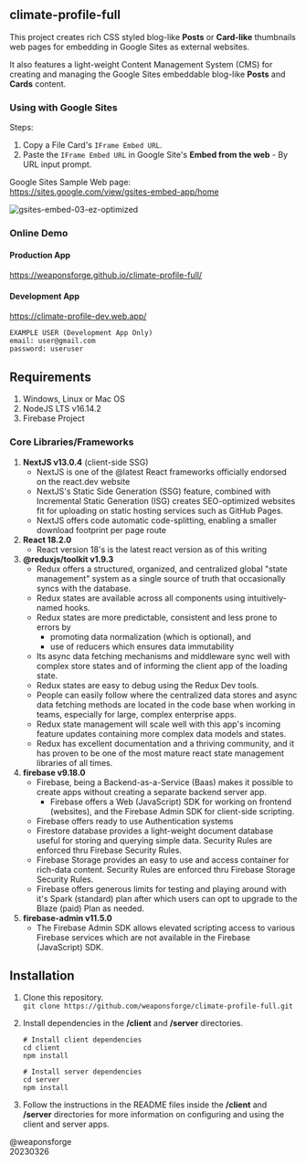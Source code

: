 ## climate-profile-full

This project creates rich CSS styled blog-like **Posts** or **Card-like** thumbnails web pages for embedding in Google Sites as external websites.

It also features a light-weight Content Management System (CMS) for creating and managing the Google Sites embeddable blog-like **Posts** and **Cards** content.

### Using with Google Sites

Steps:

1. Copy a File Card's `IFrame Embed URL`.
2. Paste the `IFrame Embed URL` in Google Site's **Embed from the web** - By URL input prompt.

Google Sites Sample Web page:<br>
https://sites.google.com/view/gsites-embed-app/home

![gsites-embed-03-ez-optimized](https://github.com/weaponsforge/climate-profile-full/assets/56998001/21c07402-904d-4e41-9988-9108c8c683cc)

### Online Demo

#### Production App
https://weaponsforge.github.io/climate-profile-full/

#### Development App
https://climate-profile-dev.web.app/

```
EXAMPLE USER (Development App Only)
email: user@gmail.com
password: useruser
```

## Requirements

1. Windows, Linux or Mac OS
2. NodeJS LTS v16.14.2
3. Firebase Project

### Core Libraries/Frameworks

1. **NextJS v13.0.4** (client-side SSG)
   - NextJS is one of the @latest React frameworks officially endorsed on the react.dev website
   - NextJS's Static Side Generation (SSG) feature, combined with Incremental Static Generation (ISG) creates SEO-optimized websites fit for uploading on static hosting services such as GitHub Pages.
   - NextJS offers code automatic code-splitting, enabling a smaller download footprint per page route
2. **React 18.2.0**
   - React version 18's is the latest react version as of this writing
3. **@reduxjs/toolkit v1.9.3**
   - Redux offers a structured, organized, and centralized global "state management" system as a single source of truth that occasionally syncs with the database.
   - Redux states are available across all components using intuitively-named hooks.
   - Redux states are more predictable, consistent and less prone to errors by
     - promoting data normalization (which is optional), and
     - use of reducers which ensures data immutability
   - Its async data fetching mechanisms and middleware sync well with complex store states and of informing the client app of the loading state.
   - Redux states are easy to debug using the Redux Dev tools.
   - People can easily follow where the centralized data stores and async data fetching methods are located in the code base when working in teams, especially for large, complex enterprise apps.
   - Redux state management will scale well with this app's incoming feature updates containing more complex data models and states.
   - Redux has excellent documentation and a thriving community, and it has proven to be one of the most mature react state management libraries of all times.
4. **firebase v9.18.0**
   - Firebase, being a Backend-as-a-Service (Baas) makes it possible to create apps without creating a separate backend server app.
     - Firebase offers a Web (JavaScript) SDK for working on frontend (websites), and the Firebase Admin SDK for client-side scripting.
   - Firebase offers ready to use Authentication systems
   - Firestore database provides a light-weight document database useful for storing and querying simple data. Security Rules are enforced thru Firebase Security Rules.
   - Firebase Storage provides an easy to use and access container for rich-data content. Security Rules are enforced thru Firebase Storage Security Rules.
   - Firebase offers generous limits for testing and playing around with it's Spark (standard) plan after which users can opt to upgrade to the Blaze (paid) Plan as needed.
5. **firebase-admin v11.5.0**
   - The Firebase Admin SDK allows elevated scripting access to various Firebase services which are not available in the Firebase (JavaScript) SDK.

## Installation

1. Clone this repository.<br>
`git clone https://github.com/weaponsforge/climate-profile-full.git`

2. Install dependencies in the **/client** and **/server** directories.<br>
   ```
   # Install client dependencies
   cd client
   npm install

   # Install server dependencies
   cd server
   npm install
   ```

2. Follow the instructions in the README files inside the **/client** and **/server** directories for more information on configuring and using the client and server apps.

@weaponsforge<br>
20230326
